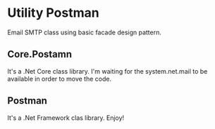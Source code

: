 # Utility Postman
Email SMTP class using basic facade design pattern.

## Core.Postamn
It's a .Net Core class library. I'm waiting for the system.net.mail to be available in order to move the code.

## Postman
It's a .Net Framework clas library. Enjoy!
